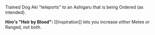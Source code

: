 Trained Dog Aki "teleports" to an Ashigaru that is being Ordered (as intended).  

**Hiro's "Heir by Blood":** [[Inspiration]] lets you increase _either_ Melee _or_ Ranged, not both.